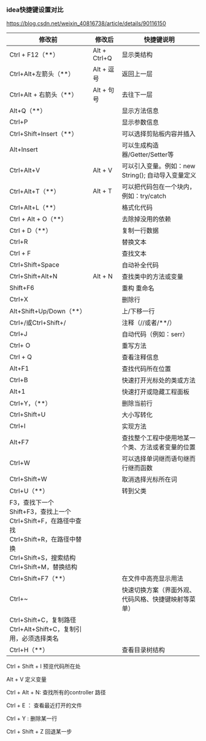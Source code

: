 ### idea快捷键设置对比

 https://blog.csdn.net/weixin_40816738/article/details/90116150 

| 修改前                                                       | 修改后       | 快捷键说明                                           |
| ------------------------------------------------------------ | ------------ | ---------------------------------------------------- |
| Ctrl + F12（**）                                             | Alt + Ctrl+Q | 显示类结构                                           |
| Ctrl+Alt+左箭头（**）                                        | Alt + 逗号   | 返回上一层                                           |
| Ctrl+Alt + 右箭头（**）                                      | Alt + 句号   | 去往下一层                                           |
| Alt+Q（**）                                                  |              | 显示方法信息                                         |
| Ctrl+P                                                       |              | 显示参数信息                                         |
| Ctrl+Shift+Insert（**）                                      |              | 可以选择剪贴板内容并插入                             |
| Alt+Insert                                                   |              | 可以生成构造器/Getter/Setter等                       |
| Ctrl+Alt+V                                                   | Alt +  V     | 可以引入变量。例如：new String(); 自动导入变量定义   |
| Ctrl+Alt+T（**）                                             | Alt + T      | 可以把代码包在一个块内，例如：try/catch              |
| Ctrl+Alt+L（**）                                             |              | 格式化代码                                           |
| Ctrl + Alt + O（**）                                         |              | 去除掉没用的依赖                                     |
| Ctrl + D（**）                                               |              | 复制一行数据                                         |
| Ctrl+R                                                       |              | 替换文本                                             |
| Ctrl + F                                                     |              | 查找文本                                             |
| Ctrl+Shift+Space                                             |              | 自动补全代码                                         |
| Ctrl+Shift+Alt+N                                             | Alt + N      | 查找类中的方法或变量                                 |
| Shift+F6                                                     |              | 重构 重命名                                          |
| Ctrl+X                                                       |              | 删除行                                               |
| Alt+Shift+Up/Down（**）                                      |              | 上/下移一行                                          |
| Ctrl+/或Ctrl+Shift+/                                         |              | 注释（//或者/**/）                                   |
| Ctrl+J                                                       |              | 自动代码（例如：serr）                               |
| Ctrl+ O                                                      |              | 重写方法                                             |
| Ctrl + Q                                                     |              | 查看注释信息                                         |
| Alt+F1                                                       |              | 查找代码所在位置                                     |
| Ctrl+B                                                       |              | 快速打开光标处的类或方法                             |
| Alt+1                                                        |              | 快速打开或隐藏工程面板                               |
| Ctrl+Y，（**）                                               |              | 删除当前行                                           |
| Ctrl+Shift+U                                                 |              | 大小写转化                                           |
| Ctrl+I                                                       |              | 实现方法                                             |
| Alt+F7                                                       |              | 查找整个工程中使用地某一个类、方法或者变量的位置     |
| Ctrl+W                                                       |              | 可以选择单词继而语句继而行继而函数                   |
| Ctrl+Shift+W                                                 |              | 取消选择光标所在词                                   |
| Ctrl+U（**）                                                 |              | 转到父类                                             |
| F3，查找下一个<br/>Shift+F3，查找上一个Ctrl+Shift+F，在路径中查找<br/>Ctrl+Shift+R，在路径中替换<br/>Ctrl+Shift+S，搜索结构<br/>Ctrl+Shift+M，替换结构 |              |                                                      |
| Ctrl+Shift+F7（**）                                          |              | 在文件中高亮显示用法                                 |
| Ctrl+~                                                       |              | 快速切换方案（界面外观、代码风格、快捷键映射等菜单） |
| Ctrl+Shift+C，复制路径<br/>Ctrl+Alt+Shift+C，复制引用，必须选择类名 |              |                                                      |
| Ctrl+H（**）                                                 |              | 查看目录树结构                                       |



Ctrl + Shift + I 	预览代码所在处



Alt + V 	定义变量



Ctrl + Alt + N: 查找所有的controller 路径



Ctrl + E ： 查看最近打开的文件



Ctrl + Y : 删除某一行



Ctrl + Shift + Z 回退某一步



